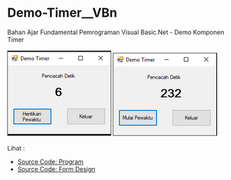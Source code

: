 # Demo-Timer__VBn
Bahan Ajar Fundamental Pemrograman Visual Basic.Net - Demo Komponen Timer<br><br>
<img src="https://github.com/RizkyKhapidsyah/Demo-Timer__VBn/blob/master/Demo%20Timer/result/001.PNG">
<img src="https://github.com/RizkyKhapidsyah/Demo-Timer__VBn/blob/master/Demo%20Timer/result/002.PNG"><br><br>
Lihat : <br>
- <a href="https://github.com/RizkyKhapidsyah/Demo-Timer__VBn/blob/master/Demo%20Timer/FormDemoTimer.vb">Source Code: Program</a><br>
- <a href="https://github.com/RizkyKhapidsyah/Demo-Timer__VBn/blob/master/Demo%20Timer/FormDemoTimer.Designer.vb">Source Code: Form Design</a>
